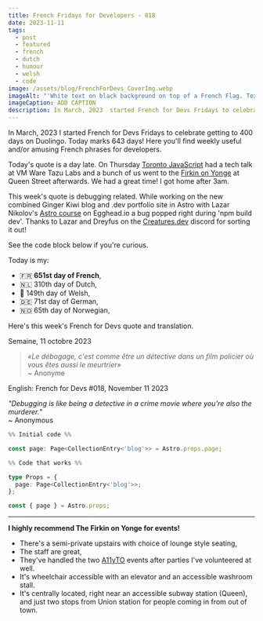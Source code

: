 ```yaml
---
title: French Fridays for Developers - 018
date: 2023-11-11
tags:
  - post
  - featured
  - french
  - dutch
  - humour
  - welsh
  - code
image: /assets/blog/FrenchForDevs_CoverImg.webp
imageAlt: "'White text on black background on top of a French Flag. Text says French for Devs! Funny and/or useful French quotes for developers. A New French for Devs Quote Every Friday! https://gingerkiwi.dev'"
imageCaption: ADD CAPTION
description: In March, 2023  started French for Devs Fridays to celebrate getting to 400 days on Duolingo. Here you'll find weekly useful and/or amusing French phrases for developers.  « Le débogage, c'est comme être un détective dans un film policier où vous êtes aussi le meurtrier » ~ Anonyme.  Read the full post for the translation.
---
```

In March, 2023 I started French for Devs Fridays to celebrate getting to 400 days on Duolingo. Today marks 643 days! Here you'll find weekly useful and/or amusing French phrases for developers. 

Today's quote is a day late. On Thursday [Toronto JavaScript](https://torontojs.com) had a tech talk at VM Ware Tazu Labs and a bunch of us went to the [Firkin on Yonge](https://www.firkinpubs.com/firkinonyonge/) at Queen Street afterwards. We had a great time! I got home after 3am. 

This week's quote is debugging related. While working on the new combined Ginger Kiwi blog and .dev portfolio site in Astro with Lazar Nikolov's [Astro course](https://egghead.io/courses/build-a-full-stack-blog-with-astro-7ffcf9ec) on Egghead.io a bug popped right during 'npm build dev'. Thanks to Lazar and Dreyfus on the [Creatures.dev](https://creatures.dev) discord for sorting it out! 

See the code block below if you're curious.

Today is my:
- 🇫🇷 **651st day of French**, 
- 🇳🇱 310th day of Dutch, 
- 🏴󠁧󠁢󠁷󠁬󠁳󠁿 149th day of Welsh, 
- 🇩🇪 71st day of German,
- 🇳🇴 65th day of Norwegian,

Here's this week's French for Devs quote and translation. 

Semaine, 11 octobre 2023

>*«Le débogage, c'est comme être un détective dans un film policier où vous êtes aussi le meurtrier»* <br>
>~ Anonyme

English:  French for Devs #018, November 11 2023

*"Debugging is like being a detective in a crime movie where you're also the murderer.*"<br>
~ Anonymous

```ts
%% Initial code %%

const page: Page<CollectionEntry<'blog'>> = Astro.props.page;

%% Code that works %%

type Props = {
  page: Page<CollectionEntry<'blog'>>;
};

const { page } = Astro.props;
```

<hr>


**I highly recommend The Firkin on Yonge for events!**
- There's a semi-private upstairs with choice of lounge style seating, 
- The staff are great, 
- They've handled the two [A11yTO](https://a11yto.com/) events after parties I've volunteered at well.
- It's wheelchair accessible with an elevator and an accessible washroom stall.
- It's centrally located, right near an accessible subway station (Queen), and just two stops from Union station for people coming in from out of town.